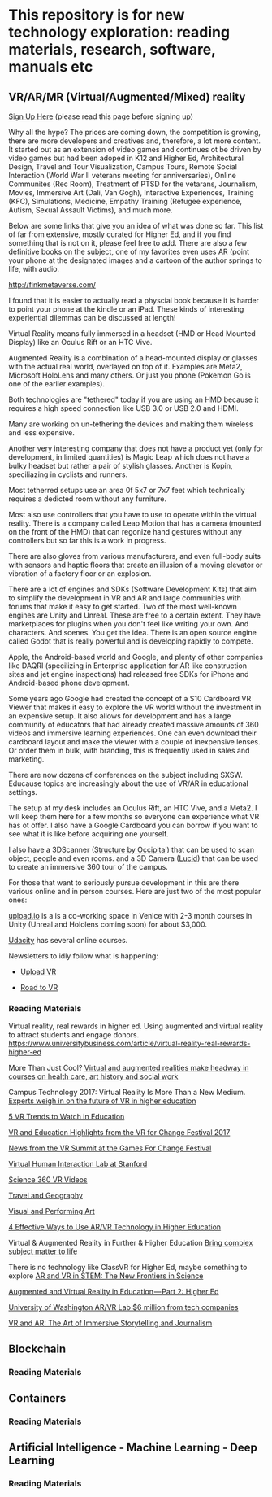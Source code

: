 # This repository is for new technology exploration: reading materials, research, software, manuals etc

## VR/AR/MR (Virtual/Augmented/Mixed) reality

[Sign Up Here](https://goo.gl/forms/2UL9DcQy6b040r4I2) (please read this page before signing up)

Why all the hype? The prices are coming down, the competition is growing, there are more developers and creatives and, therefore, a lot more content. It started out as an extension of video games and continues ot be driven by video games
but had been adoped in K12 and Higher Ed, Architectural Design, Travel and Tour Visualization, Campus Tours, Remote Social Interaction (World War II veterans meeting for anniversaries), Online Communites (Rec Room), Treatment of PTSD for the vetarans, Journalism, Movies, Immersive Art (Dali, Van Gogh), Interactive Experiences, Training (KFC), Simulations, Medicine, Empathy Training (Refugee experience, Autism, Sexual Assault Victims), and much more.

Below are some links that give you an idea of what was done so far. This list of far from extensive, mostly curated for Higher Ed, and if you find something that is not on it, please feel free to add. There are also a few definitive books on the subject, one of my favorites even uses AR (point your phone at the designated images and a cartoon of the author springs to life, with audio. 

http://finkmetaverse.com/

I found that it is easier to actually read a physcial book because it is harder to point your phone at the kindle or an iPad.
These kinds of interesting experiential dilemmas can be discussed at length!

Virtual Reality means fully immersed in a headset (HMD or Head Mounted Display) like an Oculus Rift or an HTC Vive.

Augmented Reality is a combination of a head-mounted display or glasses with the actual real world, overlayed on top of it. Examples are Meta2, Microsoft HoloLens and many others. Or just you phone (Pokemon Go is one of the earlier examples).

Both technologies are "tethered" today if you are using an HMD because it requires a high speed connection like USB 3.0 or USB 2.0 and HDMI.

Many are working on un-tethering the devices and making them wireless and less expensive.

Another very interesting company that does not have a product yet (only for development, in limited quantities) is Magic Leap which does not have a bulky headset but rather a pair of stylish glasses. Another is Kopin, speciliazing in cyclists and runners.

Most tetherred setups use an area 0f 5x7 or 7x7 feet which technically requires a dedicted room without any furniture.

Most also use controllers that you have to use to operate within the virtual reality. There is a company called Leap Motion that has a camera (mounted on the front of the HMD) that can regonize hand gestures without any controllers but so far this is a work in progress.

There are also gloves from various manufacturers, and even full-body suits with sensors and haptic floors that create an illusion of a moving elevator or vibration of a factory floor or an explosion.

There are a lot of engines and SDKs (Software Development Kits) that aim to simplify the development in VR and AR and large communities with forums that make it easy to get started. Two of the most well-known engines are Unity and Unreal. These are free to a certain extent. They have marketplaces for plugins when you don't feel like writing your own. And characters. And scenes. You get the idea. There is an open source engine called Godot that is really powerful and is developing rapidly to compete.

Apple, the Android-based world and Google, and plenty of other companies like DAQRI (specilizing in Enterprise application for AR like construction sites and jet engine inspections) had released free SDKs for iPhone and Android-based phone development.

Some years ago Google had created the concept of a $10 Cardboard VR Viewer that makes it easy to explore the VR world without the investment in an expensive setup. It also allows for development and has a large community of educators that had already created massive amounts of 360 videos and immersive learning experiences. One can even download their cardboard layout and make the viewer with a couple of inexpensive lenses. Or order them in bulk, with branding, this is frequently used in sales and marketing.

There are now dozens of conferences on the subject including SXSW. Educause topics are increasingly about the use of VR/AR in educational settings. 

The setup at my desk includes an Oculus Rift, an HTC Vive, and a Meta2. I will keep them here for a few months so everyone can experience what VR has ot offer. I also have a Google Cardboard you can borrow if you want to see what it is like before acquiring one yourself. 

I also have a 3DScanner ([Structure by Occipital](https://structure.io/)) that can be used to scan object, people and even rooms. and a 3D Camera ([Lucid](https://www.lucidcam.com/)) that can be used to create an immersive 360 tour of the campus.


For those that want to seriously pursue development in this are there various online and in person courses. Here are just two of the most popular ones: 

[upload.io](https://upload.io/) is a is a co-working space in Venice with 2-3 month courses in Unity (Unreal and Hololens coming soon) for about $3,000.

[Udacity](https://www.udacity.com/course/vr-developer-nanodegree--nd017) has several online courses.


Newsletters to idly follow what is happening:

- [Upload VR](https://uploadvr.com/)

- [Road to VR](roadtovr.com)


### Reading Materials

Virtual reality, real rewards in higher ed.
Using augmented and virtual reality to attract students and engage donors.
https://www.universitybusiness.com/article/virtual-reality-real-rewards-higher-ed

More Than Just Cool?
[Virtual and augmented realities make headway in courses on health care, art history and social work](https://www.insidehighered.com/digital-learning/article/2017/07/12/vr-and-ar-more-just-cool)

Campus Technology 2017: Virtual Reality Is More Than a New Medium.
[Experts weigh in on the future of VR in higher education](https://edtechmagazine.com/higher/article/2017/07/campus-technology-2017-virtual-reality-more-new-medium)

[5 VR Trends to Watch in Education](https://campustechnology.com/articles/2017/05/16/5-vr-trends-to-watch-in-education.aspx)

[VR and Education Highlights from the VR for Change Festival 2017](https://virtualrealityforeducation.com/vr-education-highlights-vr-change-festival-2017/)

[News from the VR Summit at the Games For Change Festival](https://virtualrealityforeducation.com/news-vr-summit-games-change-festival/)

[Virtual Human Interaction Lab at Stanford](https://vhil.stanford.edu/)

[Science 360 VR Videos](https://virtualrealityforeducation.com/google-cardboard-vr-videos/science-vr-apps/)

[Travel and Geography](https://virtualrealityforeducation.com/google-cardboard-vr-videos/travel-geography-vr-videos/)

[Visual and Performing Art](https://virtualrealityforeducation.com/google-cardboard-vr-videos/artistic-vr-videos/)


[4 Effective Ways to Use AR/VR Technology in Higher Education](https://www.epson.com/blog/higher-education/arvr-technology-in-classrooms/)

Virtual & Augmented Reality in Further & Higher Education
[Bring complex subject matter to life](http://www.classvr.com/virtual-reality-in-education/vr-university-higher-education/)

There is no technology like ClassVR for Higher Ed, maybe something to explore
[AR and VR in STEM: The New Frontiers in Science](https://er.educause.edu/blogs/2017/8/ar-and-vr-in-stem-the-new-frontiers-in-science)

[Augmented and Virtual Reality in Education — Part 2: Higher Ed](https://www.iotforall.com/augmented-virtual-reality-higher-education/)

[University of Washington AR/VR Lab $6 million from tech companies](http://www.washington.edu/news/2018/01/08/uw-reality-lab-launches-with-6m-from-tech-companies-to-advance-augmented-and-virtual-reality-research/)

[VR and AR: The Art of Immersive Storytelling and Journalism](https://er.educause.edu/blogs/2018/2/vr-and-ar-the-art-of-immersive-storytelling-and-journalism)

## Blockchain

### Reading Materials


## Containers

### Reading Materials


## Artificial Intelligence - Machine Learning - Deep Learning

### Reading Materials
